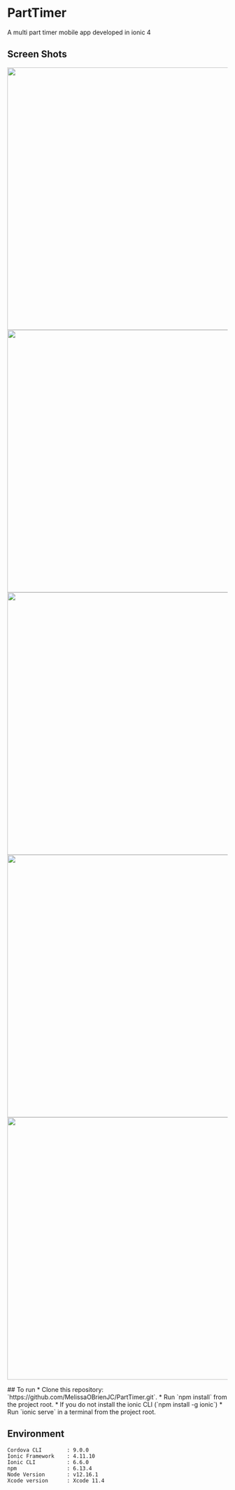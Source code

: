 # PartTimer
A multi part timer mobile app developed in ionic 4

## Screen Shots
<p align="center">
    <img src="http://www.parttimer.mobdemo.org//images//parttimer-1-splash.jpg" height="600em"/>
    <img src="http://www.parttimer.mobdemo.org//images//parttimer-2-list.jpg" height="600em"/>
    <img src="http://www.parttimer.mobdemo.org//images//parttimer-3-run.jpg" height="600em"/>
    <img src="http://www.parttimer.mobdemo.org//images//parttimer-4-active.jpg" height="600em"/>
    <img src="http://www.parttimer.mobdemo.org//images//parttimer-5-settings.jpg" height="600em"/>

</p>
 ## To run
 * Clone this repository: `https://github.com/MelissaOBrienJC/PartTimer.git`.
 * Run `npm install` from the project root.
 * If you do not install the ionic CLI (`npm install -g ionic`)
 * Run `ionic serve` in a terminal from the project root.
 
 


 ## Environment
 ```
 Cordova CLI       	: 9.0.0 
 Ionic Framework   	: 4.11.10
 Ionic CLI         	: 6.6.0 
 npm   			   	: 6.13.4
 Node Version		: v12.16.1
 Xcode version		: Xcode 11.4
 ```
